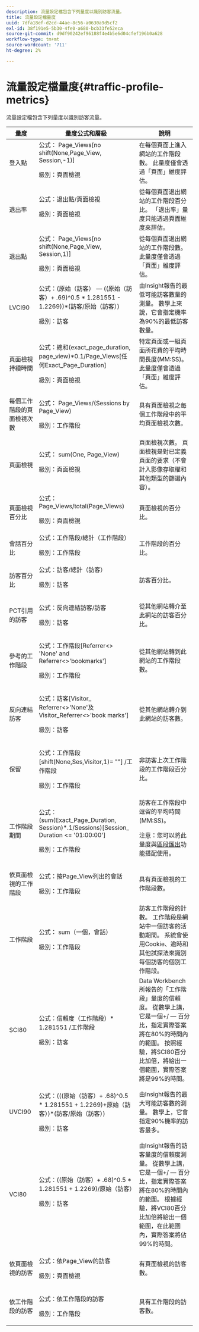 ```yaml
---
description: 流量設定檔包含下列量度以識別訪客流量。
title: 流量設定檔量度
uuid: 7dfa18ef-d2cd-44ae-8c56-a0630a9d5cf2
exl-id: 38f191e5-5b30-4fe0-a680-bcb33fe52eca
source-git-commit: d9df90242ef96188f4e4b5e6d04cfef196b0a628
workflow-type: tm+mt
source-wordcount: '711'
ht-degree: 2%

---
```


# 流量設定檔量度{#traffic-profile-metrics}

流量設定檔包含下列量度以識別訪客流量。

<table id="table_D981FB9F8B734E3C845A9628548565F1"> 
 <thead> 
  <tr> 
   <th colname="col1" class="entry"> 量度 </th> 
   <th colname="col2" class="entry"> 量度公式和層級 </th> 
   <th colname="col3" class="entry"> 說明 </th> 
  </tr> 
 </thead>
 <tbody> 
  <tr> 
   <td colname="col1"> 登入點 </td> 
   <td colname="col2">公式：<span class="filepath"> Page_Views[no shift(None,Page_View, Session,-1)]</span><p>級別：頁面檢視 </p></td> 
   <td colname="col3"> 在每個頁面上進入網站的工作階段數。 此量度僅會透過「頁面」維度評估。 </td> 
  </tr> 
  <tr> 
   <td colname="col1"> 退出率 </td> 
   <td colname="col2">公式：<span class="filepath">退出點/頁面檢視</span><p>級別：頁面檢視 </p></td> 
   <td colname="col3"> 從每個頁面退出網站的工作階段百分比。 「退出率」量度只能透過頁面維度來評估。 </td> 
  </tr> 
  <tr> 
   <td colname="col1"> 退出點 </td> 
   <td colname="col2">公式：<span class="filepath"> Page_Views[no shift(None,Page_View, Session,1)] </span><p>級別：頁面檢視 </p></td> 
   <td colname="col3"> 從每個頁面退出網站的工作階段數。 此量度僅會透過「頁面」維度評估。 </td> 
  </tr> 
  <tr> 
   <td colname="col1"> LVCI90 </td> 
   <td colname="col2">公式：<span class="filepath">(原始（訪客） — ((原始（訪客）+ .69)^0.5 * 1.281551 - 1.2269))*(訪客/原始（訪客）)</span><p>級別：訪客 </p></td> 
   <td colname="col3"> 由Insight報告的最低可能訪客數量的測量。 數學上來說，它會指定機率為90%的最低訪客數量。 </td> 
  </tr> 
  <tr> 
   <td colname="col1"> 頁面檢視持續時間 </td> 
   <td colname="col2"> <p>公式：<span class="filepath">總和(exact_page_duration, page_view)*0.1/Page_Views[任何Exact_Page_Duration]</span></p> <p>級別：頁面檢視 </p> </td> 
   <td colname="col3"> 特定頁面或一組頁面所花費的平均時間長度(MM:SS)。 此量度僅會透過「頁面」維度評估。 </td> 
  </tr> 
  <tr> 
   <td colname="col1"> 每個工作階段的頁面檢視次數 </td> 
   <td colname="col2"> <p>公式：<span class="filepath"> Page_Views/(Sessions by Page_View)</span></p> <p>級別：工作階段 </p> </td> 
   <td colname="col3"> 具有頁面檢視之每個工作階段中的平均頁面檢視次數。 </td> 
  </tr> 
  <tr> 
   <td colname="col1"> 頁面檢視 </td> 
   <td colname="col2">公式：<span class="filepath"> sum(One, Page_View)</span><p>級別：頁面檢視 </p></td> 
   <td colname="col3"> 頁面檢視次數。 頁面檢視是對已定義頁面的要求（不會計入影像存取權和其他類型的篩選內容）。 </td> 
  </tr> 
  <tr> 
   <td colname="col1"> 頁面檢視百分比 </td> 
   <td colname="col2">公式：<span class="filepath"> Page_Views/total(Page_Views)</span><p>級別：頁面檢視 </p></td> 
   <td colname="col3"> 頁面檢視的百分比。 </td> 
  </tr> 
  <tr> 
   <td colname="col1"> 會話百分比 </td> 
   <td colname="col2">公式：<span class="filepath">工作階段/總計（工作階段）</span><p>級別：工作階段 </p></td> 
   <td colname="col3"> 工作階段的百分比。 </td> 
  </tr> 
  <tr> 
   <td colname="col1"> 訪客百分比 </td> 
   <td colname="col2">公式：<span class="filepath">訪客/總計（訪客）</span><p>級別：訪客 </p></td> 
   <td colname="col3"> 訪客百分比。 </td> 
  </tr> 
  <tr> 
   <td colname="col1"> PCT引用的訪客 </td> 
   <td colname="col2"> <p>公式：反向連結訪客/訪客 </p> <p>級別：訪客 </p> </td> 
   <td colname="col3"> 從其他網站轉介至此網站的訪客百分比。 </td> 
  </tr> 
  <tr> 
   <td colname="col1"> 參考的工作階段 </td> 
   <td colname="col2"> <p>公式：<span class="filepath">工作階段[Referrer&lt;&gt; 'None' and Referrer&lt;&gt;'bookmarks']</span></p> <p>級別：工作階段 </p> </td> 
   <td colname="col3"> 從其他網站轉到此網站的工作階段數。 </td> 
  </tr> 
  <tr> 
   <td colname="col1"> 反向連結訪客 </td> 
   <td colname="col2"> <p>公式：<span class="filepath">訪客[Visitor_ Referrer&lt;&gt;'None'及Visitor_Referrer&lt;&gt;'book marks']</span></p> <p>級別：訪客 </p> </td> 
   <td colname="col3"> 從其他網站轉介到此網站的訪客數。 </td> 
  </tr> 
  <tr> 
   <td colname="col1"> 保留 </td> 
   <td colname="col2"> <p>公式：<span class="filepath">工作階段[shift(None,Ses,Visitor,1)= ""] /工作階段</span></p> <p>級別：工作階段 </p> </td> 
   <td colname="col3"> 非訪客上次工作階段的工作階段百分比。 </td> 
  </tr> 
  <tr> 
   <td colname="col1"> 工作階段期間 </td> 
   <td colname="col2"> <p>公式：<span class="filepath">(sum(Exact_Page_Duration, Session)*.1/Sessions)[Session_ Duration &lt;= '01:00:00']</span></p> <p>級別：工作階段 </p> </td> 
   <td colname="col3">訪客在工作階段中逗留的平均時間(MM:SS)。 <p><p>注意：您可以將此量度與<a href="https://docs.adobe.com/content/help/en/data-workbench/using/client/t-open-ins.html#Segment_Export" format="http" scope="external">區段匯出</a>功能搭配使用。 </p></p></td> 
  </tr> 
  <tr> 
   <td colname="col1"> 依頁面檢視的工作階段 </td> 
   <td colname="col2"> <p>公式：<span class="filepath">按Page_View</span>列出的會話</p> <p> 級別：工作階段 </p> </td> 
   <td colname="col3"> 具有頁面檢視的工作階段數。 </td> 
  </tr> 
  <tr> 
   <td colname="col1"> 工作階段 </td> 
   <td colname="col2"> <p>公式：<span class="filepath"> sum（一個，會話）</span></p> <p>級別：工作階段 </p> </td> 
   <td colname="col3"> 訪客工作階段的計數。 工作階段是網站中一個訪客的活動期間。 系統會使用Cookie、逾時和其他試探法來識別每個訪客的個別工作階段。 </td> 
  </tr> 
  <tr> 
   <td colname="col1"> SCI80 </td> 
   <td colname="col2"> <p>公式：<span class="filepath">信賴度（工作階段）* 1.281551 /工作階段</span></p> <p>級別：訪客 </p> </td> 
   <td colname="col3"> Data Workbench所報告的「工作階段」量度的信賴度。 從數學上講，它是一個+/ — 百分比，指定實際答案將在80%的時間內的範圍。 按照經驗，將SCI80百分比加倍，將給出一個範圍，實際答案將是99%的時間。 </td> 
  </tr> 
  <tr> 
   <td colname="col1"> UVCI90 </td> 
   <td colname="col2"> <p>公式：<span class="filepath">(((原始（訪客）+ .68)^0.5 * 1.281551 + 1.2269)+原始（訪客）)*(訪客/原始（訪客）)</span></p> <p>級別：訪客 </p> </td> 
   <td colname="col3"> 由Insight報告的最大可能訪客數的測量。 數學上，它會指定90%機率的訪客最多。 </td> 
  </tr> 
  <tr> 
   <td colname="col1"> VCI80 </td> 
   <td colname="col2">公式：<span class="filepath">((原始（訪客）+ .68)^0.5 * 1.281551 + 1.2269)/原始（訪客）</span><p>級別：訪客 </p></td> 
   <td colname="col3"> 由Insight報告的訪客量度的信賴度測量。 從數學上講，它是一個+/ — 百分比，指定實際答案將在80%的時間內的範圍。 根據經驗，將VCI80百分比加倍將給出一個範圍，在此範圍內，實際答案將佔99%的時間。 </td> 
  </tr> 
  <tr> 
   <td colname="col1"> 依頁面檢視的訪客 </td> 
   <td colname="col2"> <p>公式：<span class="filepath">依Page_View</span>的訪客</p> <p>級別：頁面檢視 </p> </td> 
   <td colname="col3"> 有頁面檢視的訪客數。 </td> 
  </tr> 
  <tr> 
   <td colname="col1"> 依工作階段的訪客 </td> 
   <td colname="col2"> <p>公式：<span class="filepath">依工作階段的訪客</span></p> <p>級別：工作階段 </p> </td> 
   <td colname="col3"> 具有工作階段的訪客數。 </td> 
  </tr> 
 </tbody> 
</table>
